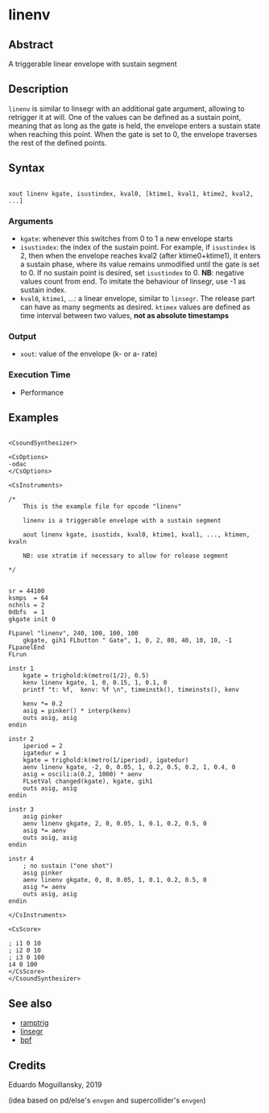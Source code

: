 # linenv

## Abstract

A triggerable linear envelope with sustain segment 


## Description

`linenv` is similar to linsegr with an additional gate argument, allowing
to retrigger it at will. One of the values can be defined as a sustain point,
meaning that as long as the gate is held, the envelope enters a sustain
state when reaching this point. When the gate is set to 0, the envelope traverses
the rest of the defined points.

## Syntax

```csound

xout linenv kgate, isustindex, kval0, [ktime1, kval1, ktime2, kval2, ...]

```

### Arguments

* `kgate`: whenever this switches from 0 to 1 a new envelope starts
* `isustindex`: the index of the sustain point. For example, if `isustindex` is 2, then 
when the envelope reaches kval2 (after ktime0+ktime1), it enters a sustain phase, where
its value remains unmodified until the gate is set to 0. If no sustain point is desired,
set `isustindex` to 0. **NB**: negative values count from end. To imitate the behaviour of
linsegr, use -1 as sustain index.
* `kval0`, `ktime1`, ...: a linear envelope, similar to `linsegr`. The release part can have
as many segments as desired. `ktimex` values are defined as time interval between two values,
**not as absolute timestamps**

### Output

* `xout`: value of the envelope (k- or a- rate)

### Execution Time

* Performance

## Examples

```csound 

<CsoundSynthesizer>

<CsOptions>
-odac
</CsOptions>

<CsInstruments>

/*
    This is the example file for opcode "linenv"
    
    linenv is a triggerable envelope with a sustain segment

    aout linenv kgate, isustidx, kval0, ktime1, kval1, ..., ktimen, kvaln

    NB: use xtratim if necessary to allow for release segment 
    
*/


sr = 44100
ksmps  = 64
nchnls = 2
0dbfs  = 1
gkgate init 0

FLpanel "linenv", 240, 100, 100, 100
	gkgate, gih1 FLbutton " Gate", 1, 0, 2, 80, 40, 10, 10, -1  
FLpanelEnd
FLrun

instr 1
    kgate = trighold:k(metro(1/2), 0.5)
    kenv linenv kgate, 1, 0, 0.15, 1, 0.1, 0
    printf "t: %f,  kenv: %f \n", timeinstk(), timeinsts(), kenv

    kenv *= 0.2
    asig = pinker() * interp(kenv)
    outs asig, asig
endin

instr 2
    iperiod = 2
    igatedur = 1
    kgate = trighold:k(metro(1/iperiod), igatedur)
    aenv linenv kgate, -2, 0, 0.05, 1, 0.2, 0.5, 0.2, 1, 0.4, 0
    asig = oscili:a(0.2, 1000) * aenv
    FLsetVal changed(kgate), kgate, gih1
    outs asig, asig
endin

instr 3
	asig pinker
	aenv linenv gkgate, 2, 0, 0.05, 1, 0.1, 0.2, 0.5, 0
	asig *= aenv
	outs asig, asig
endin

instr 4
    ; no sustain ("one shot")
    asig pinker
	aenv linenv gkgate, 0, 0, 0.05, 1, 0.1, 0.2, 0.5, 0
	asig *= aenv
	outs asig, asig
endin
    
</CsInstruments>

<CsScore>

; i1 0 10
; i2 0 10
; i3 0 100
i4 0 100
</CsScore>
</CsoundSynthesizer>

```


## See also

* [ramptrig](ramptrig.md)
* [linsegr](https://csound.com/docs/manual/linsegr.html)
* [bpf](https://csound.com/docs/manual/bpf.html)

## Credits

Eduardo Moguillansky, 2019

(idea based on pd/else's `envgen` and supercollider's `envgen`)

